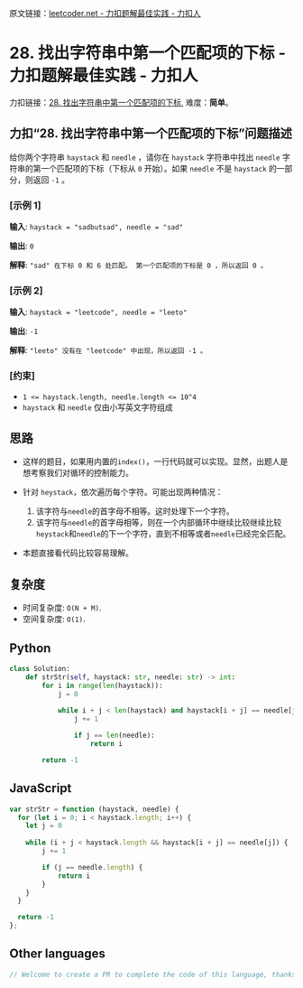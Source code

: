 原文链接：[leetcoder.net - 力扣题解最佳实践 - 力扣人](https://leetcoder.net/zh/leetcode/28-find-the-index-of-the-first-occurrence-in-a-string)

# 28. 找出字符串中第一个匹配项的下标 - 力扣题解最佳实践 - 力扣人

力扣链接：[28. 找出字符串中第一个匹配项的下标](https://leetcode.cn/problems/find-the-index-of-the-first-occurrence-in-a-string), 难度：**简单**。

## 力扣“28. 找出字符串中第一个匹配项的下标”问题描述

给你两个字符串 `haystack` 和 `needle` ，请你在 `haystack` 字符串中找出 `needle` 字符串的第一个匹配项的下标（下标从 `0` 开始）。如果 `needle` 不是 `haystack` 的一部分，则返回 `-1` 。

### [示例 1]

**输入**: `haystack = "sadbutsad", needle = "sad"`

**输出**: `0`

**解释**: `"sad" 在下标 0 和 6 处匹配。
第一个匹配项的下标是 0 ，所以返回 0 。`

### [示例 2]

**输入**: `haystack = "leetcode", needle = "leeto"`

**输出**: `-1`

**解释**: `"leeto" 没有在 "leetcode" 中出现，所以返回 -1 。`

### [约束]

- `1 <= haystack.length, needle.length <= 10^4`
- `haystack` 和 `needle` 仅由小写英文字符组成

## 思路

- 这样的题目，如果用内置的`index()`，一行代码就可以实现。显然，出题人是想考察我们对循环的控制能力。
- 针对 `heystack`，依次遍历每个字符。可能出现两种情况：
	1. 该字符与`needle`的首字母不相等。这时处理下一个字符。
	2. 该字符与`needle`的首字母相等，则在一个内部循环中继续比较继续比较`heystack`和`needle`的下一个字符，直到不相等或者`needle`已经完全匹配。

- 本题直接看代码比较容易理解。

## 复杂度

- 时间复杂度: `O(N + M)`.
- 空间复杂度: `O(1)`.

## Python

```python
class Solution:
    def strStr(self, haystack: str, needle: str) -> int:
        for i in range(len(haystack)):
            j = 0
            
            while i + j < len(haystack) and haystack[i + j] == needle[j]:
                j += 1

                if j == len(needle):
                    return i

        return -1
```

## JavaScript

```javascript
var strStr = function (haystack, needle) {
  for (let i = 0; i < haystack.length; i++) {
    let j = 0
            
    while (i + j < haystack.length && haystack[i + j] == needle[j]) {
        j += 1

        if (j == needle.length) {
            return i
        }
    }
  }

  return -1
};
```

## Other languages

```java
// Welcome to create a PR to complete the code of this language, thanks!
```

